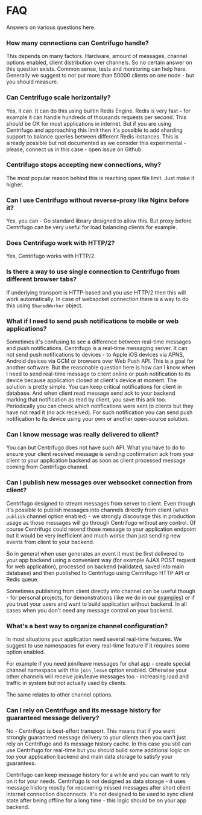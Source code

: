 # FAQ

Answers on various questions here.

### How many connections can Centrifugo handle?

This depends on many factors. Hardware, amount of messages, channel options enabled,
client distribution over channels. So no certain answer on this question exists. Common
sense, tests and monitoring can help here. Generally we suggest to not put more than 50000
clients on one node - but you should measure.

### Can Centrifugo scale horizontally?

Yes, it can. It can do this using builtin Redis Engine. Redis is very fast – for example
it can handle hundreds of thousands requests per second. This should be OK for most
applications in internet. But if you are using Centrifugo and approaching this limit
then it's possible to add sharding support to balance queries between different Redis
instances. This is already possible but not documented as we consider this experimental -
please, connect us in this case - open issue on Github.

### Centrifugo stops accepting new connections, why?

The most popular reason behind this is reaching open file limit. Just make it higher.

### Can I use Centrifugo without reverse-proxy like Nginx before it?

Yes, you can - Go standard library designed to allow this. But proxy before Centrifugo can
be very useful for load balancing clients for example.

### Does Centrifugo work with HTTP/2?

Yes, Centrifugo works with HTTP/2.

### Is there a way to use single connection to Centrifugo from different browser tabs?

If underlying transport is HTTP-based and you use HTTP/2 then this will work automatically.
In case of websocket connection there is a way to do this using `SharedWorker` object.

### What if I need to send push notifications to mobile or web applications?

Sometimes it's confusing to see a difference between real-time messages and push notifications.
Centrifugo is a real-time messaging server. It can not send push notifications to devices - to Apple
iOS devices via APNS, Android devices via GCM or browsers over Web Push API. This is a goal for
another software. But the reasonable question here is how can I know when I need to send real-time
message to client online or push notification to its device because application closed at client's
device at moment. The solution is pretty simple. You can keep critical notifications for client in
database. And when client read message send ack to your backend marking that notification as read
by client, you save this ack too. Periodically you can check which notifications were sent to clients
but they have not read it (no ack received). For such notification you can send push notification
to its device using your own or another open-source solution.

### Can I know message was really delivered to client?

You can but Centrifugo does not have such API. What you have to do to ensure your client received
message is sending confirmation ack from your client to your application backend as soon as client
processed message coming from Centrifugo channel.

### Can I publish new messages over websocket connection from client?

Centrifugo designed to stream messages from server to client. Even though it's possible to
publish messages into channels directly from client (when `publish` channel option enabled) -
we strongly discourage this in production usage as those messages will go through Centrifugo
without any control. Of course Centrifugo could resend those message to your application
endpoint but it would be very inefficient and much worse than just sending new events from
client to your backend.

So in general when user generates an event it must be first delivered to your app backend
using a convenient way (for example AJAX POST request for web application), processed on
backend (validated, saved into main database) and then published to Centrifugo using
Centrifugo HTTP API or Redis queue.

Sometimes publishing from client directly into channel can be useful though - for personal
projects, for demonstrations (like we do in our [examples](https://github.com/centrifugal/examples)) or if you trust your users and want
to build application without backend. In all cases when you don't need any message control
on your backend.

### What's a best way to organize channel configuration?

In most situations your application need several real-time features. We suggest to use
namespaces for every real-time feature if it requires some option enabled.

For example if you need join/leave messages for chat app - create special channel namespace
with this `join_leave` option enabled. Otherwise your other channels will receive join/leave
messages too - increasing load and traffic in system but not actually used by clients.

The same relates to other channel options.

### Can I rely on Centrifugo and its message history for guaranteed message delivery?

No - Centrifugo is best-effort transport. This means that if you want strongly guaranteed
message delivery to your clients then you can't just rely on Centrifugo and its message
history cache. In this case you still can use Centrifugo for real-time but you should
build some additional logic on top your application backend and main data storage to
satisfy your guarantees.

Centrifugo can keep message history for a while and you can want to rely on it for
your needs. Centrifugo is not designed as data storage - it uses message history mostly
for recovering missed messages after short client internet connection disconnects. It's
not designed to be used to sync client state after being offline for a long time - this
logic should be on your app backend.
